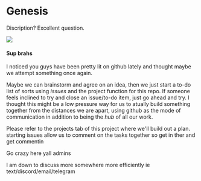 # Genesis
Discription? Excellent question.

<img src="media/much-excited-very-wow.gif">

#### Sup brahs
I noticed you guys have been pretty lit on github lately and thought maybe we attempt something once again.

Maybe we can brainstorm and agree on an idea, then we just start a to-do list of sorts using *issues* and the project function for this repo.
If someone feels inclined to try and close an issue/to-do item, just go ahead and try. I thought this might be a low pressure way for us to atually build something together from the distances we are apart, using github as the mode of communication in addition to being the *hub* of all our work.

Please refer to the projects tab of this project where we'll build out a plan. starting issues allow us to comment on the tasks together so get in ther and get commentin

Go crazy here yall admins

I am down to discuss more somewhere more efficiently ie text/discord/email/telegram 

